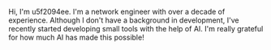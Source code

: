 Hi, I'm u5f2094ee. 
I'm a network engineer with over a decade of experience. Although I don't have a background in development, I've recently started developing small tools with the help of AI. 
I'm really grateful for how much AI has made this possible!

<!---
u5f2094ee/u5f2094ee is a ✨ special ✨ repository because its `README.md` (this file) appears on your GitHub profile.
You can click the Preview link to take a look at your changes.
--->
